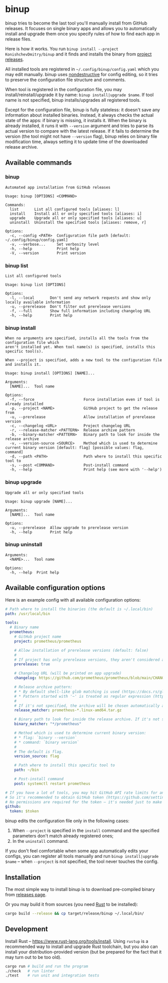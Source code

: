 # binup

binup tries to become the last tool you'll manually install from GitHub releases. It focuses on single binary apps and allows you to automatically install and upgrade them once you specify rules of how to find each app in release files.

Here is how it works. You run `binup install --project KonishchevDmitry/binup` and it finds and installs the binary from [project releases](https://github.com/KonishchevDmitry/binup/releases).

All installed tools are registered in `~/.config/binup/config.yaml` which you may edit manually. binup uses [nondestructive](https://github.com/udoprog/nondestructive/) for config editing, so it tries to preserve the configuration file structure and comments.

When tool is registered in the configuration file, you may install/reinstall/upgrade it by name: `binup install|upgrade $name`. If tool name is not specified, binup installs/upgrades all registered tools.

Except for the configuration file, binup is fully stateless: it doesn't save any information about installed binaries. Instead, it always checks the actual state of the apps: if binary is missing, it installs it. When the binary is already installed, it runs it with `--version` argument and tries to parse its actual version to compare with the latest release. If it fails to determine the version (the tool might not have `--version` flag), binup relies on binary file modification time, always setting it to update time of the downloaded release archive.

## Available commands

### binup
```
Automated app installation from GitHub releases

Usage: binup [OPTIONS] <COMMAND>

Commands:
  list       List all configured tools [aliases: l]
  install    Install all or only specified tools [aliases: i]
  upgrade    Upgrade all or only specified tools [aliases: u]
  uninstall  Uninstall the specified tools [aliases: remove, r]

Options:
  -c, --config <PATH>  Configuration file path [default: ~/.config/binup/config.yaml]
  -v, --verbose...     Set verbosity level
  -h, --help           Print help
  -V, --version        Print version
```

### binup list
```
List all configured tools

Usage: binup list [OPTIONS]

Options:
  -l, --local       Don't send any network requests and show only locally available information
  -u, --prerelease  Don't filter out prerelease versions
  -f, --full        Show full information including changelog URL
  -h, --help        Print help
```

### binup install
```
When no arguments are specified, installs all the tools from the configuration file which
aren't installed yet. When tool name(s) is specified, installs this specific tool(s).

When --project is specified, adds a new tool to the configuration file and installs it.

Usage: binup install [OPTIONS] [NAME]...

Arguments:
  [NAME]...  Tool name

Options:
  -f, --force                      Force installation even if tool is already installed
  -p, --project <NAME>             GitHub project to get the release from
  -u, --prerelease                 Allow installation of prerelease version
  -c, --changelog <URL>            Project changelog URL
  -r, --release-matcher <PATTERN>  Release archive pattern
  -b, --binary-matcher <PATTERN>   Binary path to look for inside the release archive
  -v, --version-source <SOURCE>    Method which is used to determine current binary version [default: flag] [possible values: flag, command]
  -d, --path <PATH>                Path where to install this specific tool to
  -s, --post <COMMAND>             Post-install command
  -h, --help                       Print help (see more with '--help')
```

### binup upgrade
```
Upgrade all or only specified tools

Usage: binup upgrade [NAME]...

Arguments:
  [NAME]...  Tool name

Options:
  -u, --prerelease  Allow upgrade to prerelease version
  -h, --help        Print help
```

### binup uninstall
```
Arguments:
  <NAME>...  Tool name

Options:
  -h, --help  Print help
```

## Available configuration options

Here is an example config with all available configuration options:
```yaml
# Path where to install the binaries (the default is ~/.local/bin)
path: /usr/local/bin

tools:
  # Binary name
  prometheus:
    # GitHub project name
    project: prometheus/prometheus

    # Allow installation of prerelease versions (default: false)
    #
    # If project has only prerelease versions, they aren't considered as prerelease and will be installed without this option.
    prerelease: true

    # Changelog URL (will be printed on app upgrade)
    changelog: https://github.com/prometheus/prometheus/blob/main/CHANGELOG.md

    # Release archive pattern:
    # * By default shell-like glob matching is used (https://docs.rs/globset/latest/globset/#syntax)
    # * Pattern started with '~' is treated as regular expression (https://docs.rs/regex/latest/regex/#syntax)
    #
    # If it's not specified, the archive will be chosen automatically according to target platform.
    release_matcher: prometheus-*.linux-amd64.tar.gz

    # Binary path to look for inside the release archive. If it's not specified, the tool will try to find it automatically.
    binary_matcher: "*/prometheus"

    # Method which is used to determine current binary version:
    # * flag: `binary --version`
    # * command: `binary version`
    #
    # The default is flag.
    version_source: flag

    # Path where to install this specific tool to
    path: ~/bin

    # Post-install command
    post: systemctl restart prometheus

# If you have a lot of tools, you may hit GitHub API rate limits for anonymous requests at some moment.
# So it's recommended to obtain GitHub token (https://github.com/settings/tokens) and specify it here.
# No permissions are required for the token – it's needed just to make API requests non-anonymous.
github:
  token: $token
```

binup edits the configuration file only in the following cases:
1. When `--project` is specified in the `install` command and the specified parameters don't match already registered ones;
2. In the `uninstall` command.

If you don't feel comfortable when some app automatically edits your configs, you can register all tools manually and run `binup install|upgrade $name` – when `--project` is not specified, the tool never touches the config.

## Installation

The most simple way to install binup is to download pre-compiled binary from [releases page](https://github.com/KonishchevDmitry/binup/releases).

Or you may build it from sources (you need [Rust](https://rust-lang.org/) to be installed):
```bash
cargo build --release && cp target/release/binup ~/.local/bin/
```

## Development

Install Rust – https://www.rust-lang.org/tools/install. Using `rustup` is a recommended way to install and upgrade Rust toolchain, but you also can install your distribution-provided version (but be prepared for the fact that it may turn out to be too old).

```bash
cargo run # build and run the program
./check   # run linter
./test    # run unit and integration tests
```